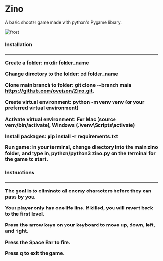 # Zino
A basic shooter game made with python's Pygame library.

![frost](https://user-images.githubusercontent.com/105331892/236694533-8fd59e5a-5daa-466d-8913-88e662e2d277.jpg)


<h3>Installation<h3>
<hr>

Create a folder: mkdir folder_name

Change directory to the folder: cd folder_name

Clone main branch to folder: git clone --branch main https://github.com/oveizon/Zino.git.

Create virtual environment: python -m venv venv (or your preferred virtual environment)

Activate virtual environment: For Mac (source venv/bin/activate), Windows (.\venv\Scripts\activate)

Install packages: pip install -r requirements.txt

Run game: In your terminal, change directory into the main zino folder, and type in, python/python3 zino.py on the terminal for the game to start.


<h3>Instructions<h3>
<hr>

The goal is to eliminate all enemy characters before they can pass by you.

Your player only has one life line. If killed, you will revert back to the first level.

Press the arrow keys on your keyboard to move up, down, left, and right.

Press the Space Bar to fire.

Press q to exit the game.





